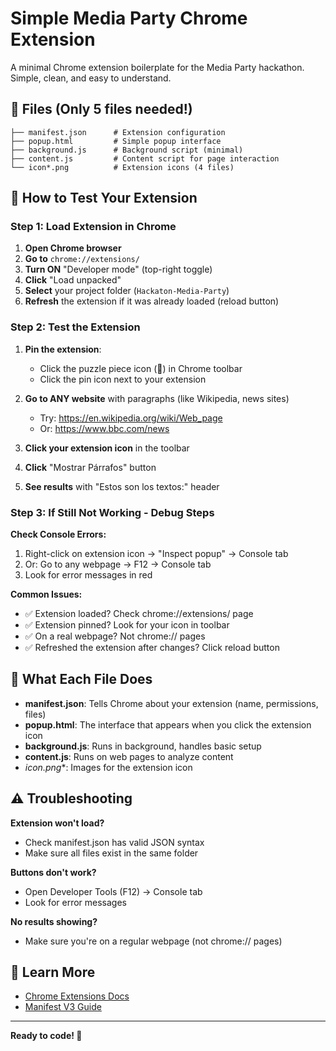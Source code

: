 # Simple Media Party Chrome Extension

A minimal Chrome extension boilerplate for the Media Party hackathon. Simple, clean, and easy to understand.

## 📁 Files (Only 5 files needed!)

```
├── manifest.json      # Extension configuration
├── popup.html         # Simple popup interface
├── background.js      # Background script (minimal)
├── content.js         # Content script for page interaction
└── icon*.png          # Extension icons (4 files)
```

## 🚀 How to Test Your Extension

### Step 1: Load Extension in Chrome
1. **Open Chrome browser**
2. **Go to** `chrome://extensions/`
3. **Turn ON** "Developer mode" (top-right toggle)
4. **Click** "Load unpacked"
5. **Select** your project folder (`Hackaton-Media-Party`)
6. **Refresh** the extension if it was already loaded (reload button)

### Step 2: Test the Extension
1. **Pin the extension**: 
   - Click the puzzle piece icon (🧩) in Chrome toolbar
   - Click the pin icon next to your extension
   
2. **Go to ANY website** with paragraphs (like Wikipedia, news sites)
   - Try: https://en.wikipedia.org/wiki/Web_page
   - Or: https://www.bbc.com/news
   
3. **Click your extension icon** in the toolbar
4. **Click** "Mostrar Párrafos" button
5. **See results** with "Estos son los textos:" header

### Step 3: If Still Not Working - Debug Steps
**Check Console Errors:**
1. Right-click on extension icon → "Inspect popup" → Console tab
2. Or: Go to any webpage → F12 → Console tab
3. Look for error messages in red

**Common Issues:**
- ✅ Extension loaded? Check chrome://extensions/ page
- ✅ Extension pinned? Look for your icon in toolbar
- ✅ On a real webpage? Not chrome:// pages
- ✅ Refreshed the extension after changes? Click reload button

## 🔧 What Each File Does

- **manifest.json**: Tells Chrome about your extension (name, permissions, files)
- **popup.html**: The interface that appears when you click the extension icon
- **background.js**: Runs in background, handles basic setup
- **content.js**: Runs on web pages to analyze content
- **icon*.png**: Images for the extension icon

## ⚠️ Troubleshooting

**Extension won't load?**
- Check manifest.json has valid JSON syntax
- Make sure all files exist in the same folder

**Buttons don't work?**
- Open Developer Tools (F12) → Console tab
- Look for error messages

**No results showing?**
- Make sure you're on a regular webpage (not chrome:// pages)

## 🔗 Learn More

- [Chrome Extensions Docs](https://developer.chrome.com/docs/extensions/)
- [Manifest V3 Guide](https://developer.chrome.com/docs/extensions/mv3/)

---

**Ready to code! 🚀**